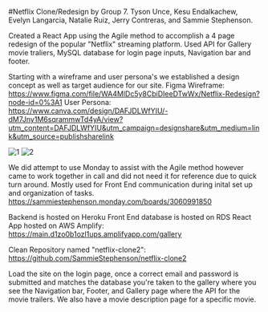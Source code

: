 #Netflix Clone/Redesign by Group 7. Tyson Unce, Kesu Endalkachew, Evelyn Langarcia, Natalie Ruiz, Jerry Contreras, and Sammie Stephenson.

Created a React App using the Agile method to accomplish a 4 page redesign of the popular "Netflix" streaming platform. Used API for Gallery movie traliers, MySQL database for login page inputs, Navigation bar and footer. 

Starting with a wireframe and user persona's we established a design concept as well as target audience for our site. 
Figma Wireframe: https://www.figma.com/file/WA4MlDc5y8CbiDIeeDTwWx/Netflix-Redesign?node-id=0%3A1
User Persona: https://www.canva.com/design/DAFJDLWfYIU/-dM7Jny1M6sqrammwTd4yA/view?utm_content=DAFJDLWfYIU&utm_campaign=designshare&utm_medium=link&utm_source=publishsharelink

![1](https://user-images.githubusercontent.com/102987799/184285824-5fcd931b-8b5f-431c-9c4b-6aaa013a3bde.png)
![2](https://user-images.githubusercontent.com/102987799/184285840-9b3d0cac-3ec4-4a37-bfa7-ae206bf703c2.png)

We did attempt to use Monday to assist with the Agile method however came to work together in call and did not need it for reference due to quick turn around. Mostly used for Front End communication during inital set up and organization of tasks. 
https://sammiestephenson.monday.com/boards/3060991850

Backend is hosted on Heroku 
Front End database is hosted on RDS
React App hosted on AWS Amplify: https://main.d1zo0b1ozl1ups.amplifyapp.com/gallery

Clean Repository named "netflix-clone2": https://github.com/SammieStephenson/netflix-clone2


Load the site on the login page, once a correct email and password is submitted and matches the database you're taken to the gallery where you see the Navigation bar, Footer, and Gallery page where the API for the movie trailers. We also have a movie description page for a specific movie. 
